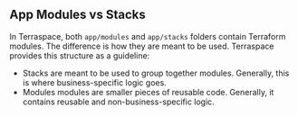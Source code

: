 ## App Modules vs Stacks

In Terraspace, both `app/modules` and `app/stacks` folders contain Terraform modules. The difference is how they are meant to be used. Terraspace provides this structure as a guideline:

* Stacks are meant to be used to group together modules. Generally, this is where business-specific logic goes.
* Modules modules are smaller pieces of reusable code. Generally, it contains reusable and non-business-specific logic.
